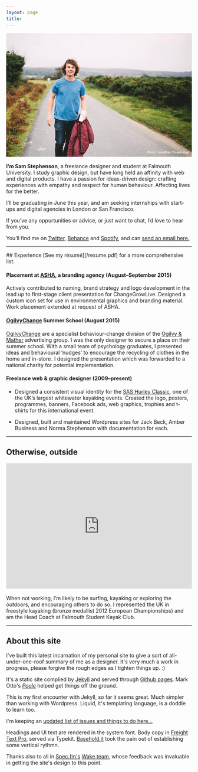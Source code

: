 ```yaml
---
layout: page
title: 
---
```


![Sam Stephenson](/images/sam1.jpg)

**I’m Sam Stephenson**, a freelance designer and student at Falmouth University. I study graphic design, but have long held an affinity with web and digital products. I have a passion for ideas-driven design: crafting experiences with empathy and respect for human behaviour. Affecting lives for the better.

I’ll be graduating in June this year, and am seeking internships with start-ups and digital agencies in London or San Francisco.

If you’ve any oppurtunities or advice, or just want to chat, I’d love to hear from you.

You’ll find me on [Twitter](https://twitter.com/samstephenson1), [Behance](https://www.behance.net/samstephenson) and [Spotify](https://play.spotify.com/user/11120014586), and can [send an email here.](mailto:sam@stephenson.net)

<hr>
## Experience
[See my résumé](/resume.pdf) for a more comprehensive list.

#### Placement at [ASHA](http://ashawebsite.co.uk/), a branding agency (August–September 2015)
Actively contributed to naming, brand strategy and logo development in the lead up to first-stage client presentation for ChangeGrowLive. Designed a custom icon set for use in environmental graphics and branding material. Work placement extended at request of ASHA.

#### [OgilvyChange](http://ogilvychange.com/) Summer School (August 2015)
[OgilvyChange](http://ogilvychange.com/) are a specialist behaviour-change division of the [Ogilvy & Mather](https://ogilvy.co.uk/) advertising group. I was the only designer to secure a place on their summer school. With a small team of psychology graduates, I presented ideas and behavioural ‘nudges’ to encourage the recycling of clothes in the home and in-store . I designed the presentation which was forwarded to a national charity for potential implementation.

#### Freelance web & graphic designer (2009–present)
- Designed a consistent visual identity for the [SAS Hurley Classic](https://www.facebook.com/SasHurleyClassic/?fref=ts), one of the UK’s largest whitewater kayaking events. Created the logo, posters, programmes, banners, Facebook ads, web graphics, trophies and t-shirts for this international event. 

- Designed, built and maintained Wordpress sites for Jack Beck, Amber Business and Norma Stephenson with documentation for each.

<hr>

## Otherwise, outside

<iframe width="100%" height="340" src="https://www.youtube.com/embed/rbn0sufuXmg?rel=0&amp;showinfo=0" frameborder="0" allowfullscreen></iframe>

When not working, I’m likely to be surfing, kayaking or exploring the outdoors, and encouraging others to do so. I represented the UK in freestyle kayaking (bronze medallist 2012 European Championships) and am the Head Coach at Falmouth Student Kayak Club.

<hr>

## About this site

I've built this latest incarnation of my personal site to give a sort of all-under-one-roof summary of me as a designer. It's very much a work in progress, please forgive the rough edges as I tighten things up. :)

It's a static site complied by [Jekyll](http://jekyllrb.com/) and served through [Github pages](https://pages.github.com/). Mark Otto's [*Poole*](https://github.com/poole/poole) helped get things off the ground. 

This is my first encounter with Jekyll, so far it seems great. Much simpler than working with Wordpress. Liquid, it's templating language, is a doddle to learn too.

I'm keeping an [updated list of issues and things to do here…](https://workflowy.com/s/tOSIWFifHd)

Headings and UI text are rendered in the system font. Body copy in [Freight Text Pro](https://typekit.com/fonts/freight-text-pro), served via Typekit. [Basehold.it](http://basehold.it/) took the pain out of establishing some vertical rythmn.

Thanks also to all in [Spec.fm's](http://spec.fm/) [Wake team](https://inspect.wake.io/), whose feedback was invaluable in getting the site's design to this point.